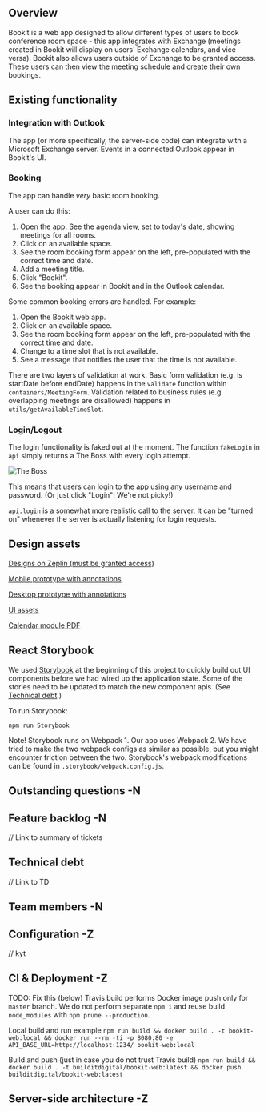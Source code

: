 
## Overview
Bookit is a web app designed to allow different types of users to book conference room space - this app
integrates with Exchange (meetings created in Bookit will display on users' Exchange calendars, and vice versa).
Bookit also allows users outside of Exchange to be granted access. These users can then view the meeting schedule
and create their own bookings.

## Existing functionality

### Integration with Outlook
The app (or more specifically, the server-side code) can integrate with a Microsoft Exchange server. Events in a connected Outlook appear in Bookit's UI.

### Booking
The app can handle _very_ basic room booking.

A user can do this:
1) Open the app. See the agenda view, set to today's date, showing meetings for all rooms.
2) Click on an available space.
3) See the room booking form appear on the left, pre-populated with the correct time and date.
4) Add a meeting title.
5) Click "Bookit".
6) See the booking appear in Bookit and in the Outlook calendar.

Some common booking errors are handled. For example:
1) Open the Bookit web app.
2) Click on an available space.
3) See the room booking form appear on the left, pre-populated with the correct time and date.
4) Change to a time slot that is not available.
5) See a message that notifies the user that the time is not available.

There are two layers of validation at work. Basic form validation (e.g. is startDate before endDate) happens in the `validate` function within `containers/MeetingForm`. Validation related to business rules (e.g. overlapping meetings are disallowed) happens in `utils/getAvailableTimeSlot`.

### Login/Logout
The login functionality is faked out at the moment. The function `fakeLogin` in `api` simply returns a The Boss with every login attempt.

![The Boss](https://24.media.tumblr.com/tumblr_m3jp5eT0bs1r0ckzpo3_250.gif)

This means that users can login to the app using any username and password. (Or just click "Login"! We're not picky!)

`api.login` is a somewhat more realistic call to the server. It can be "turned on" whenever the server is actually listening for login requests.


## Design assets
[Designs on Zeplin (must be granted access)](https://app.zeplin.io/project/58d4072283526a2ba8174a28)

[Mobile prototype with annotations](https://invis.io/R4B44OSUC)

[Desktop prototype with annotations](https://invis.io/G7B44PKKY)

[UI assets](https://www.dropbox.com/sh/xqfl0pses67us7s/AABqy11BWMXyKA9EYmwhQei3a?dl=0)

[Calendar module PDF](/docs/CalendarModule.pdf)

## React Storybook
We used [Storybook](https://storybooks.js.org/) at the beginning of this project to quickly build out UI components before we had wired up the application state. Some of the stories need to be updated to match the new component apis. (See [Technical debt](##technical-debt).)

To run Storybook:

```
npm run Storybook
```

Note! Storybook runs on Webpack 1. Our app uses Webpack 2. We have tried to make the two webpack configs as similar as possible, but you might encounter friction between the two. Storybook's webpack modifications can be found in `.storybook/webpack.config.js`.

## Outstanding questions -N

## Feature backlog -N
// Link to summary of tickets

## Technical debt
// Link to TD

## Team members -N

## Configuration -Z
// kyt

## CI & Deployment -Z
 TODO: Fix this (below)
 Travis build performs Docker image push only for `master` branch.
 We do not perform separate `npm i` and reuse build `node_modules` with `npm prune --production`.

 Local build and run example
 `npm run build && docker build . -t bookit-web:local && docker run --rm -ti -p 8080:80 -e API_BASE_URL=http://localhost:1234/ bookit-web:local`

 Build and push (just in case you do not trust Travis build)
 `npm run build && docker build . -t builditdigital/bookit-web:latest && docker push builditdigital/bookit-web:latest`

## Server-side architecture -Z

